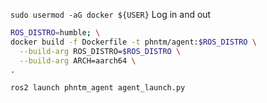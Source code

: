 `sudo usermod -aG docker ${USER}`
Log in and out

```bash
ROS_DISTRO=humble; \
docker build -f Dockerfile -t phntm/agent:$ROS_DISTRO \
  --build-arg ROS_DISTRO=$ROS_DISTRO \
  --build-arg ARCH=aarch64 \
.
```

```bash
ros2 launch phntm_agent agent_launch.py
```